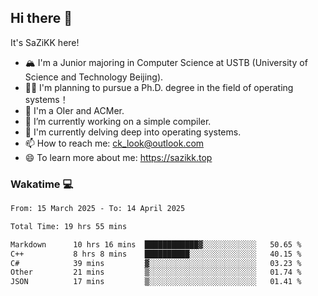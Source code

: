 ## Hi there 👋

It's SaZiKK here!

- 🏔️ I'm a Junior majoring in Computer Science  at USTB (University of Science and Technology Beijing).
- 🧑‍🎓 I'm planning to pursue a Ph.D. degree in the field of operating systems！
- 🚀 I'm a OIer and ACMer.
- 🔭 I’m currently working on a simple compiler.
- 🌱 I'm currently delving deep into operating systems.
- 📫 How to reach me: ck_look@outlook.com
- 😄 To learn more about me: https://sazikk.top

  
<!--
**SaZiKK/SaZiKK** is a ✨ _special_ ✨ repository because its `README.md` (this file) appears on your GitHub profile.

Here are some ideas to get you started:

- 🔭 I’m currently working on ...
- 🌱 I’m currently learning ...
- 👯 I’m looking to collaborate on ...
- 🤔 I’m looking for help with ...
- 💬 Ask me about ...
- 📫 How to reach me: ...
- 😄 Pronouns: ...
- ⚡ Fun fact: ...
-->

### Wakatime 💻

<!--START_SECTION:waka-->

```txt
From: 15 March 2025 - To: 14 April 2025

Total Time: 19 hrs 55 mins

Markdown      10 hrs 16 mins  ████████████▓░░░░░░░░░░░░   50.65 %
C++           8 hrs 8 mins    ██████████░░░░░░░░░░░░░░░   40.15 %
C#            39 mins         ▓░░░░░░░░░░░░░░░░░░░░░░░░   03.23 %
Other         21 mins         ▒░░░░░░░░░░░░░░░░░░░░░░░░   01.74 %
JSON          17 mins         ▒░░░░░░░░░░░░░░░░░░░░░░░░   01.41 %
```

<!--END_SECTION:waka-->
